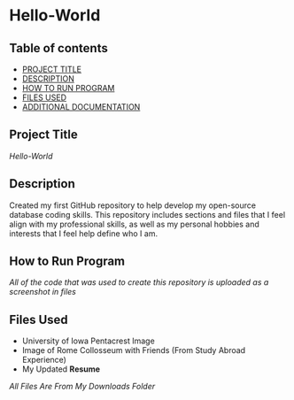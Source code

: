 # Hello-World

## Table of contents

- [PROJECT TITLE](#Project-Title)
- [DESCRIPTION](#Description)
- [HOW TO RUN PROGRAM](#How-to-run-program)
- [FILES USED](#files-used)
- [ADDITIONAL DOCUMENTATION](#additional-documentation)

## Project Title

*Hello-World*

## Description

Created my first GitHub repository to help develop my open-source database coding skills. This repository includes sections and files that I feel align with my professional skills, as well as my personal hobbies and interests that I feel help define who I am.

## How to Run Program

*All of the code that was used to create this repository is uploaded as a screenshot in files*

## Files Used

- University of Iowa Pentacrest Image
- Image of Rome Collosseum with Friends (From Study Abroad Experience)
- My Updated **Resume**

*All Files Are From My Downloads Folder*




